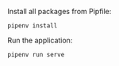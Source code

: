 Install all packages from Pipfile:
```
pipenv install
```

Run the application:
```
pipenv run serve
```
